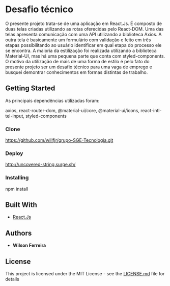 # Desafio técnico

O presente projeto trata-se de uma aplicação em React.Js. É composto de duas telas criadas utilizando as rotas oferecidas pelo React-DOM. Uma das telas apresenta comunicação com uma API utilizando a biblioteca Axios. A outra tela é basicamente um formulário com validação e feito em três etapas possibilitando ao usuário identificar em qual etapa do processo ele se encontra. A maioria da estilização foi realizada utilizando a biblioteca Material-UI, mas há uma pequena parte que conta com styled-components. O motivo da utilização de mais de uma forma de estilo é pelo fato do presente projeto ser um desafio técnico para uma vaga de emprego e busquei demontrar conhecimentos em formas distintas de trabalho.

## Getting Started
As principais dependências utilizadas foram:

axios, react-router-dom, @material-ui/core, @material-ui/icons, react-intl-tel-input, styled-components

### Clone

https://github.com/willfjr/grupo-SGE-Tecnologia.git


### Deploy

http://uncovered-string.surge.sh/

### Installing

npm install

## Built With

* [React.Js](https://pt-br.reactjs.org/)

## Authors

* **Wilson Ferreira** 

## License

This project is licensed under the MIT License - see the [LICENSE.md](LICENSE.md) file for details


